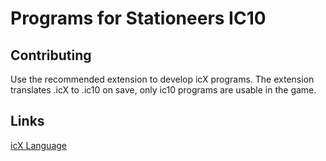 # Programs for Stationeers IC10

## Contributing

Use the recommended extension to develop icX programs.
The extension translates .icX to .ic10 on save, only ic10 programs are usable in the game.

## Links

[icX Language](https://icx.traineratwot.site/wiki/icx)